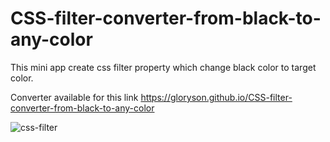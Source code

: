 # CSS-filter-converter-from-black-to-any-color
This mini app create css filter property which change black color to target color.

Converter available for this link https://gloryson.github.io/CSS-filter-converter-from-black-to-any-color

![css-filter](https://user-images.githubusercontent.com/92429825/191281978-3725b5be-bab8-41e8-9282-8c1d3f23d0e1.jpg)
